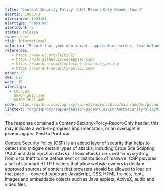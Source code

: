 ```yaml
---
title: "Content Security Policy (CSP) Report-Only Header Found"
alertid: 10038-3
alertindex: 1003803
alerttype: "Passive"
alertcount: 3
status: release
type: alert
risk: Informational
solution: "Ensure that your web server, application server, load balancer, etc. is configured to set the Content-Security-Policy header."
references:
   - https://www.w3.org/TR/CSP2/
   - https://w3c.github.io/webappsec-csp/
   - https://caniuse.com/#feat=contentsecuritypolicy
   - https://content-security-policy.com/
other: ""
cwe: 693
wasc: 15
alerttags: 
  - CWE-693
  - OWASP_2017_A06
  - OWASP_2021_A05
code: https://github.com/zaproxy/zap-extensions/blob/main/addOns/pscanrules/src/main/java/org/zaproxy/zap/extension/pscanrules/ContentSecurityPolicyMissingScanRule.java
linktext: "org/zaproxy/zap/extension/pscanrules/ContentSecurityPolicyMissingScanRule.java"
---
```

The response contained a Content-Security-Policy-Report-Only header, this may indicate a work-in-progress implementation, or an oversight in promoting pre-Prod to Prod, etc.

Content Security Policy (CSP) is an added layer of security that helps to detect and mitigate certain types of attacks, including Cross Site Scripting (XSS) and data injection attacks. These attacks are used for everything from data theft to site defacement or distribution of malware. CSP provides a set of standard HTTP headers that allow website owners to declare approved sources of content that browsers should be allowed to load on that page — covered types are JavaScript, CSS, HTML frames, fonts, images and embeddable objects such as Java applets, ActiveX, audio and video files.
